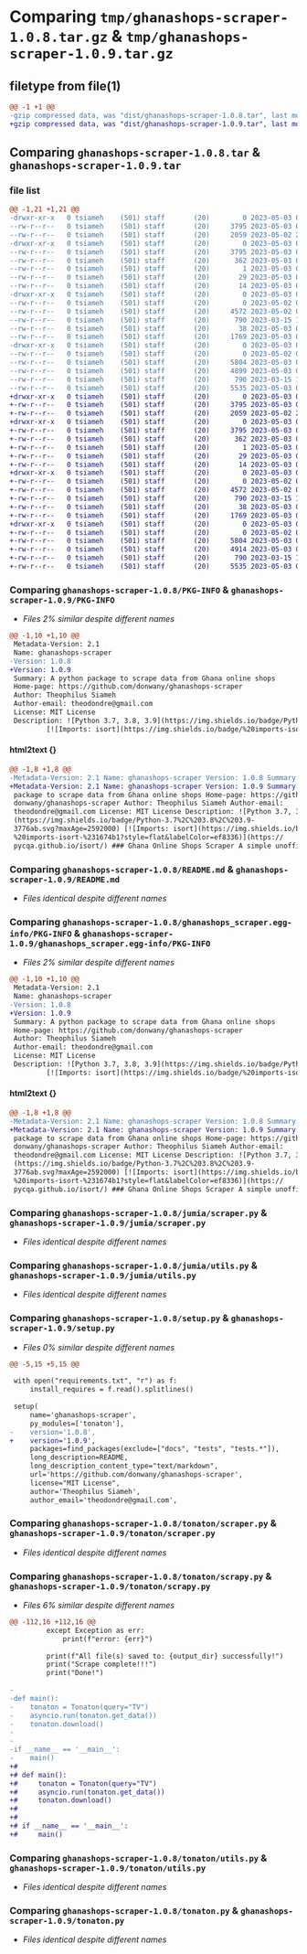 # Comparing `tmp/ghanashops-scraper-1.0.8.tar.gz` & `tmp/ghanashops-scraper-1.0.9.tar.gz`

## filetype from file(1)

```diff
@@ -1 +1 @@
-gzip compressed data, was "dist/ghanashops-scraper-1.0.8.tar", last modified: Wed May  3 02:05:44 2023, max compression
+gzip compressed data, was "dist/ghanashops-scraper-1.0.9.tar", last modified: Wed May  3 02:13:41 2023, max compression
```

## Comparing `ghanashops-scraper-1.0.8.tar` & `ghanashops-scraper-1.0.9.tar`

### file list

```diff
@@ -1,21 +1,21 @@
-drwxr-xr-x   0 tsiameh    (501) staff       (20)        0 2023-05-03 02:05:44.000000 ghanashops-scraper-1.0.8/
--rw-r--r--   0 tsiameh    (501) staff       (20)     3795 2023-05-03 02:05:44.000000 ghanashops-scraper-1.0.8/PKG-INFO
--rw-r--r--   0 tsiameh    (501) staff       (20)     2059 2023-05-02 23:45:36.000000 ghanashops-scraper-1.0.8/README.md
-drwxr-xr-x   0 tsiameh    (501) staff       (20)        0 2023-05-03 02:05:44.000000 ghanashops-scraper-1.0.8/ghanashops_scraper.egg-info/
--rw-r--r--   0 tsiameh    (501) staff       (20)     3795 2023-05-03 02:05:44.000000 ghanashops-scraper-1.0.8/ghanashops_scraper.egg-info/PKG-INFO
--rw-r--r--   0 tsiameh    (501) staff       (20)      362 2023-05-03 02:05:44.000000 ghanashops-scraper-1.0.8/ghanashops_scraper.egg-info/SOURCES.txt
--rw-r--r--   0 tsiameh    (501) staff       (20)        1 2023-05-03 02:05:44.000000 ghanashops-scraper-1.0.8/ghanashops_scraper.egg-info/dependency_links.txt
--rw-r--r--   0 tsiameh    (501) staff       (20)       29 2023-05-03 02:05:44.000000 ghanashops-scraper-1.0.8/ghanashops_scraper.egg-info/requires.txt
--rw-r--r--   0 tsiameh    (501) staff       (20)       14 2023-05-03 02:05:44.000000 ghanashops-scraper-1.0.8/ghanashops_scraper.egg-info/top_level.txt
-drwxr-xr-x   0 tsiameh    (501) staff       (20)        0 2023-05-03 02:05:44.000000 ghanashops-scraper-1.0.8/jumia/
--rw-r--r--   0 tsiameh    (501) staff       (20)        0 2023-05-02 06:24:26.000000 ghanashops-scraper-1.0.8/jumia/__init__.py
--rw-r--r--   0 tsiameh    (501) staff       (20)     4572 2023-05-02 07:29:45.000000 ghanashops-scraper-1.0.8/jumia/scraper.py
--rw-r--r--   0 tsiameh    (501) staff       (20)      790 2023-03-15 19:04:53.000000 ghanashops-scraper-1.0.8/jumia/utils.py
--rw-r--r--   0 tsiameh    (501) staff       (20)       38 2023-05-03 02:05:44.000000 ghanashops-scraper-1.0.8/setup.cfg
--rw-r--r--   0 tsiameh    (501) staff       (20)     1769 2023-05-03 02:05:42.000000 ghanashops-scraper-1.0.8/setup.py
-drwxr-xr-x   0 tsiameh    (501) staff       (20)        0 2023-05-03 02:05:44.000000 ghanashops-scraper-1.0.8/tonaton/
--rw-r--r--   0 tsiameh    (501) staff       (20)        0 2023-05-02 00:14:24.000000 ghanashops-scraper-1.0.8/tonaton/__init__.py
--rw-r--r--   0 tsiameh    (501) staff       (20)     5804 2023-05-03 00:42:06.000000 ghanashops-scraper-1.0.8/tonaton/scraper.py
--rw-r--r--   0 tsiameh    (501) staff       (20)     4899 2023-05-03 02:05:30.000000 ghanashops-scraper-1.0.8/tonaton/scrapy.py
--rw-r--r--   0 tsiameh    (501) staff       (20)      790 2023-03-15 19:04:53.000000 ghanashops-scraper-1.0.8/tonaton/utils.py
--rw-r--r--   0 tsiameh    (501) staff       (20)     5535 2023-05-03 01:41:00.000000 ghanashops-scraper-1.0.8/tonaton.py
+drwxr-xr-x   0 tsiameh    (501) staff       (20)        0 2023-05-03 02:13:41.000000 ghanashops-scraper-1.0.9/
+-rw-r--r--   0 tsiameh    (501) staff       (20)     3795 2023-05-03 02:13:41.000000 ghanashops-scraper-1.0.9/PKG-INFO
+-rw-r--r--   0 tsiameh    (501) staff       (20)     2059 2023-05-02 23:45:36.000000 ghanashops-scraper-1.0.9/README.md
+drwxr-xr-x   0 tsiameh    (501) staff       (20)        0 2023-05-03 02:13:41.000000 ghanashops-scraper-1.0.9/ghanashops_scraper.egg-info/
+-rw-r--r--   0 tsiameh    (501) staff       (20)     3795 2023-05-03 02:13:41.000000 ghanashops-scraper-1.0.9/ghanashops_scraper.egg-info/PKG-INFO
+-rw-r--r--   0 tsiameh    (501) staff       (20)      362 2023-05-03 02:13:41.000000 ghanashops-scraper-1.0.9/ghanashops_scraper.egg-info/SOURCES.txt
+-rw-r--r--   0 tsiameh    (501) staff       (20)        1 2023-05-03 02:13:41.000000 ghanashops-scraper-1.0.9/ghanashops_scraper.egg-info/dependency_links.txt
+-rw-r--r--   0 tsiameh    (501) staff       (20)       29 2023-05-03 02:13:41.000000 ghanashops-scraper-1.0.9/ghanashops_scraper.egg-info/requires.txt
+-rw-r--r--   0 tsiameh    (501) staff       (20)       14 2023-05-03 02:13:41.000000 ghanashops-scraper-1.0.9/ghanashops_scraper.egg-info/top_level.txt
+drwxr-xr-x   0 tsiameh    (501) staff       (20)        0 2023-05-03 02:13:41.000000 ghanashops-scraper-1.0.9/jumia/
+-rw-r--r--   0 tsiameh    (501) staff       (20)        0 2023-05-02 06:24:26.000000 ghanashops-scraper-1.0.9/jumia/__init__.py
+-rw-r--r--   0 tsiameh    (501) staff       (20)     4572 2023-05-02 07:29:45.000000 ghanashops-scraper-1.0.9/jumia/scraper.py
+-rw-r--r--   0 tsiameh    (501) staff       (20)      790 2023-03-15 19:04:53.000000 ghanashops-scraper-1.0.9/jumia/utils.py
+-rw-r--r--   0 tsiameh    (501) staff       (20)       38 2023-05-03 02:13:41.000000 ghanashops-scraper-1.0.9/setup.cfg
+-rw-r--r--   0 tsiameh    (501) staff       (20)     1769 2023-05-03 02:13:39.000000 ghanashops-scraper-1.0.9/setup.py
+drwxr-xr-x   0 tsiameh    (501) staff       (20)        0 2023-05-03 02:13:41.000000 ghanashops-scraper-1.0.9/tonaton/
+-rw-r--r--   0 tsiameh    (501) staff       (20)        0 2023-05-02 00:14:24.000000 ghanashops-scraper-1.0.9/tonaton/__init__.py
+-rw-r--r--   0 tsiameh    (501) staff       (20)     5804 2023-05-03 00:42:06.000000 ghanashops-scraper-1.0.9/tonaton/scraper.py
+-rw-r--r--   0 tsiameh    (501) staff       (20)     4914 2023-05-03 02:13:17.000000 ghanashops-scraper-1.0.9/tonaton/scrapy.py
+-rw-r--r--   0 tsiameh    (501) staff       (20)      790 2023-03-15 19:04:53.000000 ghanashops-scraper-1.0.9/tonaton/utils.py
+-rw-r--r--   0 tsiameh    (501) staff       (20)     5535 2023-05-03 01:41:00.000000 ghanashops-scraper-1.0.9/tonaton.py
```

### Comparing `ghanashops-scraper-1.0.8/PKG-INFO` & `ghanashops-scraper-1.0.9/PKG-INFO`

 * *Files 2% similar despite different names*

```diff
@@ -1,10 +1,10 @@
 Metadata-Version: 2.1
 Name: ghanashops-scraper
-Version: 1.0.8
+Version: 1.0.9
 Summary: A python package to scrape data from Ghana online shops
 Home-page: https://github.com/donwany/ghanashops-scraper
 Author: Theophilus Siameh
 Author-email: theodondre@gmail.com
 License: MIT License
 Description: ![Python 3.7, 3.8, 3.9](https://img.shields.io/badge/Python-3.7%2C%203.8%2C%203.9-3776ab.svg?maxAge=2592000)
         [![Imports: isort](https://img.shields.io/badge/%20imports-isort-%231674b1?style=flat&labelColor=ef8336)](https://pycqa.github.io/isort/)
```

#### html2text {}

```diff
@@ -1,8 +1,8 @@
-Metadata-Version: 2.1 Name: ghanashops-scraper Version: 1.0.8 Summary: A python
+Metadata-Version: 2.1 Name: ghanashops-scraper Version: 1.0.9 Summary: A python
 package to scrape data from Ghana online shops Home-page: https://github.com/
 donwany/ghanashops-scraper Author: Theophilus Siameh Author-email:
 theodondre@gmail.com License: MIT License Description: ![Python 3.7, 3.8, 3.9]
 (https://img.shields.io/badge/Python-3.7%2C%203.8%2C%203.9-
 3776ab.svg?maxAge=2592000) [![Imports: isort](https://img.shields.io/badge/
 %20imports-isort-%231674b1?style=flat&labelColor=ef8336)](https://
 pycqa.github.io/isort/) ### Ghana Online Shops Scraper A simple unofficial
```

### Comparing `ghanashops-scraper-1.0.8/README.md` & `ghanashops-scraper-1.0.9/README.md`

 * *Files identical despite different names*

### Comparing `ghanashops-scraper-1.0.8/ghanashops_scraper.egg-info/PKG-INFO` & `ghanashops-scraper-1.0.9/ghanashops_scraper.egg-info/PKG-INFO`

 * *Files 2% similar despite different names*

```diff
@@ -1,10 +1,10 @@
 Metadata-Version: 2.1
 Name: ghanashops-scraper
-Version: 1.0.8
+Version: 1.0.9
 Summary: A python package to scrape data from Ghana online shops
 Home-page: https://github.com/donwany/ghanashops-scraper
 Author: Theophilus Siameh
 Author-email: theodondre@gmail.com
 License: MIT License
 Description: ![Python 3.7, 3.8, 3.9](https://img.shields.io/badge/Python-3.7%2C%203.8%2C%203.9-3776ab.svg?maxAge=2592000)
         [![Imports: isort](https://img.shields.io/badge/%20imports-isort-%231674b1?style=flat&labelColor=ef8336)](https://pycqa.github.io/isort/)
```

#### html2text {}

```diff
@@ -1,8 +1,8 @@
-Metadata-Version: 2.1 Name: ghanashops-scraper Version: 1.0.8 Summary: A python
+Metadata-Version: 2.1 Name: ghanashops-scraper Version: 1.0.9 Summary: A python
 package to scrape data from Ghana online shops Home-page: https://github.com/
 donwany/ghanashops-scraper Author: Theophilus Siameh Author-email:
 theodondre@gmail.com License: MIT License Description: ![Python 3.7, 3.8, 3.9]
 (https://img.shields.io/badge/Python-3.7%2C%203.8%2C%203.9-
 3776ab.svg?maxAge=2592000) [![Imports: isort](https://img.shields.io/badge/
 %20imports-isort-%231674b1?style=flat&labelColor=ef8336)](https://
 pycqa.github.io/isort/) ### Ghana Online Shops Scraper A simple unofficial
```

### Comparing `ghanashops-scraper-1.0.8/jumia/scraper.py` & `ghanashops-scraper-1.0.9/jumia/scraper.py`

 * *Files identical despite different names*

### Comparing `ghanashops-scraper-1.0.8/jumia/utils.py` & `ghanashops-scraper-1.0.9/jumia/utils.py`

 * *Files identical despite different names*

### Comparing `ghanashops-scraper-1.0.8/setup.py` & `ghanashops-scraper-1.0.9/setup.py`

 * *Files 0% similar despite different names*

```diff
@@ -5,15 +5,15 @@
 
 with open("requirements.txt", "r") as f:
     install_requires = f.read().splitlines()
 
 setup(
     name='ghanashops-scraper',
     py_modules=['tonaton'],
-    version='1.0.8',
+    version='1.0.9',
     packages=find_packages(exclude=["docs", "tests", "tests.*"]),
     long_description=README,
     long_description_content_type="text/markdown",
     url='https://github.com/donwany/ghanashops-scraper',
     license="MIT License",
     author='Theophilus Siameh',
     author_email='theodondre@gmail.com',
```

### Comparing `ghanashops-scraper-1.0.8/tonaton/scraper.py` & `ghanashops-scraper-1.0.9/tonaton/scraper.py`

 * *Files identical despite different names*

### Comparing `ghanashops-scraper-1.0.8/tonaton/scrapy.py` & `ghanashops-scraper-1.0.9/tonaton/scrapy.py`

 * *Files 6% similar despite different names*

```diff
@@ -112,16 +112,16 @@
         except Exception as err:
             print(f"error: {err}")
 
         print(f"All file(s) saved to: {output_dir} successfully!")
         print("Scrape complete!!!")
         print("Done!")
 
-
-def main():
-    tonaton = Tonaton(query="TV")
-    asyncio.run(tonaton.get_data())
-    tonaton.download()
-
-
-if __name__ == '__main__':
-    main()
+#
+# def main():
+#     tonaton = Tonaton(query="TV")
+#     asyncio.run(tonaton.get_data())
+#     tonaton.download()
+#
+#
+# if __name__ == '__main__':
+#     main()
```

### Comparing `ghanashops-scraper-1.0.8/tonaton/utils.py` & `ghanashops-scraper-1.0.9/tonaton/utils.py`

 * *Files identical despite different names*

### Comparing `ghanashops-scraper-1.0.8/tonaton.py` & `ghanashops-scraper-1.0.9/tonaton.py`

 * *Files identical despite different names*

